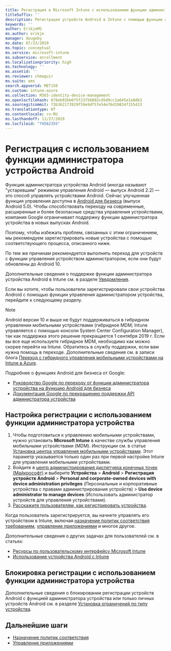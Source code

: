 ```yaml
---
title: Регистрация в Microsoft Intune с использованием функции администратора устройства Android
titleSuffix: ''
description: Регистрация устройств Android в Intune с помощью функции администратора устройства.
keywords: ''
author: ErikjeMS
ms.author: erikje
manager: dougeby
ms.date: 07/23/2019
ms.topic: conceptual
ms.service: microsoft-intune
ms.subservice: enrollment
ms.localizationpriority: high
ms.technology: ''
ms.assetid: ''
ms.reviewer: chmaguir
ms.suite: ems
search.appverid: MET150
ms.custom: intune-azure
ms.collection: M365-identity-device-management
ms.openlocfilehash: 678eb92bb6f5f23756092cd5d9cc1a645e1e8db3
ms.sourcegitcommit: 73b362173929f59e9df57e54e76d19834f155433
ms.translationtype: HT
ms.contentlocale: ru-RU
ms.lasthandoff: 11/27/2019
ms.locfileid: "74562355"
---
```

# <a name="android-device-administrator-enrollment"></a>Регистрация с использованием функции администратора устройства Android

Функция администратора устройства Android (иногда называют "устаревшим" режимом управления Android — выпуск Android 2.2) — это способ управлять устройствами Android. Сейчас улучшенная функция управления доступна в [Android для бизнеса](https://www.android.com/enterprise/management/) (выпуск Android 5.0). Чтобы способствовать переходу на современные, расширенные и более безопасные средства управления устройствами, компания Google ограничивает поддержку функции администратора устройства в новых выпусках Android.

Поэтому, чтобы избежать проблем, связанных с этим ограничением, мы рекомендуем зарегистрировать новые устройства с помощью соответствующего процесса, описанного ниже.

По тем же причинам рекомендуется выполнить переход для устройств с функции управления устройством администратором, если они будут обновлены до Android 10. 

Дополнительные сведения о поддержке функции администратора устройства Android в Intune см. в разделе [Уведомления](../fundamentals/whats-new.md#decreasing-support-for-android-device-administrator).

Если вы хотите, чтобы пользователи зарегистрировали свои устройства Android с помощью функции управления администратором устройства, перейдите к следующему разделу.  


> [!Note]  
> Android версии 10 и выше не будут поддерживаться в гибридном управлении мобильными устройствами (гибридное MDM; Intune управляется с помощью консоли System Center Configuration Manager), так как поддержка этого решение прекращается 1 сентября 2019 г. Если вы все еще используете гибридное MDM, необходимо как можно скорее перейти на Intune. Обратитесь в службу поддержки, если вам нужна помощь в переходе. Дополнительные сведения см. в записи блога [Переход с гибридного управления мобильными устройствами на Intune в Azure](https://aka.ms/hybrid_notification).

Подробнее о функциях Android для бизнеса от Google:
- [Руководство Google по переходу от функции администратора устройства на функцию Android для бизнеса](http://static.googleusercontent.com/media/android.com/en/enterprise/static/2016/pdfs/enterprise/Android-Enterprise-Migration-Bluebook_2019.pdf)
- [Документация Google по прекращению поддержки API администратора устройства](https://developers.google.com/android/work/device-admin-deprecation)


## <a name="set-up-device-administrator-enrollment"></a>Настройка регистрации с использованием функции администратора устройства

1. Чтобы подготовиться к управлению мобильными устройствами, нужно установить **Microsoft Intune** в качестве службы управления мобильными устройствами (MDM). Инструкции см. в статье [Установка центра управления мобильными устройствами](../fundamentals/mdm-authority-set.md). Этот параметр указывается только один раз при первой настройке Intune для управления мобильными устройствами.
2. Войдите в [центр администрирования диспетчера конечных точек (Майкрософт)](https://go.microsoft.com/fwlink/?linkid=2109431) и выберите **Устройства** > **Android** > **Регистрация устройств Android** > **Personal and corporate-owned devices with device administration privileges** (Персональные и корпоративные устройства с правами администрирования устройств)  > **Use device administrator to manage devices** (Использовать администратор устройств для управления устройствами).
3. [Расскажите пользователям, как регистрировать устройства](/intune-user-help/enroll-your-device-in-intune-android).  

Когда пользователь зарегистрируется, вы начнете управлять его устройством в Intune, включая [назначение политик соответствия требованиям](../protect/compliance-policy-create-android.md), [управление приложениями](../apps/app-management.md) и многое другое.

Дополнительные сведения о других задачах для пользователей см. в статьях:
- [Ресурсы по пользовательскому интерфейсу Microsoft Intune](../fundamentals/end-user-educate.md)
- [Использование устройства Android с Intune](https://docs.microsoft.com/intune-user-help/using-your-android-device-with-intune)


## <a name="block-device-administrator-enrollment"></a>Блокировка регистрации с использованием функции администратора устройства
Дополнительные сведения о блокировании регистрации устройств Android с функцией администратора устройства или только личных устройств Android см. в разделе [Установка ограничений по типу устройства](enrollment-restrictions-set.md).



## <a name="next-steps"></a>Дальнейшие шаги
- [Назначение политик соответствия](../protect/compliance-policy-create-android.md)
- [Управление приложениями](../apps/app-management.md)
